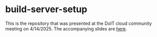 # build-server-setup

This is the repository that was presented at the DoIT cloud community
meeting on 4/14/2025. The accompanying slides are [here](https://docs.google.com/presentation/d/1sZKc3xrEDo336U2erwCF4MW0lqWzYrfZ/edit?usp=sharing&ouid=108898547709440118108&rtpof=true&sd=true).
